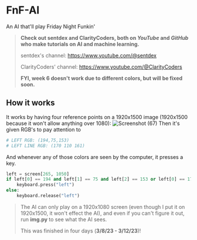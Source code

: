 # FnF-AI
An AI that'll play Friday Night Funkin'
> **Check out sentdex and ClarityCoders, both on _YouTube_ and _GitHub_ who make tutorials on AI and machine learning.**
>
> sentdex's channel: https://www.youtube.com/@sentdex
>
> ClarityCoders' channel: https://www.youtube.com/@ClarityCoders
>
> **FYI, week 6 doesn't work due to different colors, but will be fixed soon.**

## How it works
It works by having four reference points on a 1920x1500 image (1920x1500 because it won't allow anything over 1080): ![Screenshot (67)](https://user-images.githubusercontent.com/109166734/224595841-63ef9835-e16a-4da9-92fb-193a810322e3.png)
Then it's given RGB's to pay attention to
```python
# LEFT RGB: (194,75,153)
# LEFT LINE RGB: (170 110 161)
```
And whenever any of those colors are seen by the computer, it presses a key.
```python
left = screen[265, 1050]
if left[0] == 194 and left[1] == 75 and left[2] == 153 or left[0] == 170 and left[1] == 110 and left[2] == 161:
    keyboard.press("left")
else:
    keyboard.release("left")
```
> The AI can only play on a 1920x1080 screen (even though I put it on 1920x1500, it won't effect the AI),
> and even if you can't figure it out, run **img.py** to see what the AI sees.
> 
> This was finished in four days (**3/8/23 - 3/12/23**)!
